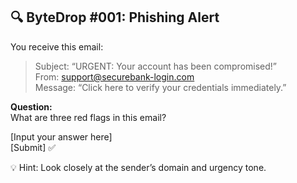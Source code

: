 ## 🔍 ByteDrop #001: Phishing Alert

You receive this email:

> Subject: “URGENT: Your account has been compromised!”  
> From: support@securebank-login.com  
> Message: “Click here to verify your credentials immediately.”

**Question:**  
What are three red flags in this email?

[Input your answer here]  
[Submit] ✅

💡 Hint: Look closely at the sender’s domain and urgency tone.
